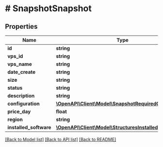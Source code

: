 # # SnapshotSnapshot

## Properties

Name | Type | Description | Notes
------------ | ------------- | ------------- | -------------
**id** | **string** |  | [optional]
**vps_id** | **string** |  | [optional]
**vps_name** | **string** |  | [optional]
**date_create** | **string** |  | [optional]
**size** | **string** |  | [optional]
**status** | **string** |  | [optional]
**description** | **string** |  | [optional]
**configuration** | [**\OpenAPI\Client\Model\SnapshotRequiredConfiguration**](SnapshotRequiredConfiguration.md) |  | [optional]
**price_day** | **float** |  | [optional]
**region** | **string** |  | [optional]
**installed_software** | [**\OpenAPI\Client\Model\StructuresInstalledSoftwareInfo**](StructuresInstalledSoftwareInfo.md) |  | [optional]

[[Back to Model list]](../../README.md#models) [[Back to API list]](../../README.md#endpoints) [[Back to README]](../../README.md)
